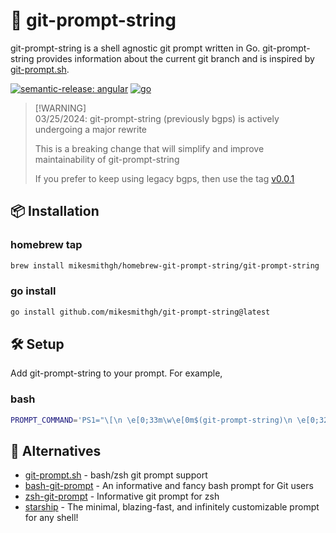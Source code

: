 # 📍 git-prompt-string

git-prompt-string is a shell agnostic git prompt written in Go. git-prompt-string provides
information about the current git branch and is inspired by
[git-prompt.sh](https://github.com/git/git/blob/master/contrib/completion/git-prompt.sh).

[![semantic-release: angular](https://img.shields.io/static/v1?style=flat-square&label=semantic-release&message=angular&logo=semantic-release&labelColor=282828&logoColor=d8869b&color=8f3f71)](https://github.com/semantic-release/semantic-release)
[![go](https://img.shields.io/static/v1?style=flat-square&label=&message=v1.22.0&logo=go&labelColor=282828&logoColor=9dbad4&color=9dbad4)](https://go.dev/)

> [!WARNING]\
> 03/25/2024: git-prompt-string (previously bgps) is actively undergoing a major rewrite 
>
> This is a breaking change that will simplify and improve maintainability of git-prompt-string
>
> If you prefer to keep using legacy bgps, then use the tag [v0.0.1](https://github.com/mikesmithgh/git-prompt-string/tree/v0.0.1)

## 📦 Installation

### homebrew tap
```sh
brew install mikesmithgh/homebrew-git-prompt-string/git-prompt-string
```

### go install

```sh
go install github.com/mikesmithgh/git-prompt-string@latest 
```

## 🛠️ Setup

Add git-prompt-string to your prompt. For example,

### bash
```sh
PROMPT_COMMAND='PS1="\[\n \e[0;33m\w\e[0m$(git-prompt-string)\n \e[0;32m\u@local \e[0;36m\$\e[0m \]"'
```

## 📌 Alternatives
- [git-prompt.sh](https://github.com/git/git/blob/master/contrib/completion/git-prompt.sh) - bash/zsh git prompt support
- [bash-git-prompt](https://github.com/magicmonty/bash-git-prompt) - An informative and fancy bash prompt for Git users
- [zsh-git-prompt](https://github.com/olivierverdier/zsh-git-prompt) - Informative git prompt for zsh
- [starship](https://starship.rs/) - The minimal, blazing-fast, and infinitely customizable prompt for any shell!

